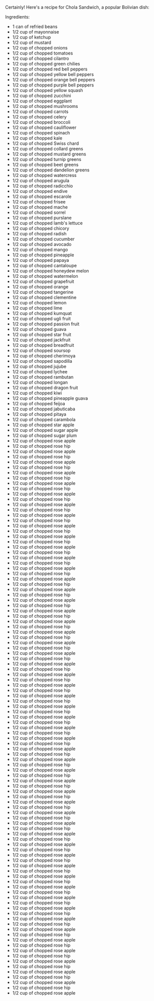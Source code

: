 Certainly! Here's a recipe for Chola Sandwich, a popular Bolivian dish:

Ingredients:

* 1 can of refried beans
* 1/2 cup of mayonnaise
* 1/2 cup of ketchup
* 1/2 cup of mustard
* 1/2 cup of chopped onions
* 1/2 cup of chopped tomatoes
* 1/2 cup of chopped cilantro
* 1/2 cup of chopped green chilies
* 1/2 cup of chopped red bell peppers
* 1/2 cup of chopped yellow bell peppers
* 1/2 cup of chopped orange bell peppers
* 1/2 cup of chopped purple bell peppers
* 1/2 cup of chopped yellow squash
* 1/2 cup of chopped zucchini
* 1/2 cup of chopped eggplant
* 1/2 cup of chopped mushrooms
* 1/2 cup of chopped carrots
* 1/2 cup of chopped celery
* 1/2 cup of chopped broccoli
* 1/2 cup of chopped cauliflower
* 1/2 cup of chopped spinach
* 1/2 cup of chopped kale
* 1/2 cup of chopped Swiss chard
* 1/2 cup of chopped collard greens
* 1/2 cup of chopped mustard greens
* 1/2 cup of chopped turnip greens
* 1/2 cup of chopped beet greens
* 1/2 cup of chopped dandelion greens
* 1/2 cup of chopped watercress
* 1/2 cup of chopped arugula
* 1/2 cup of chopped radicchio
* 1/2 cup of chopped endive
* 1/2 cup of chopped escarole
* 1/2 cup of chopped frisee
* 1/2 cup of chopped mache
* 1/2 cup of chopped sorrel
* 1/2 cup of chopped purslane
* 1/2 cup of chopped lamb's lettuce
* 1/2 cup of chopped chicory
* 1/2 cup of chopped radish
* 1/2 cup of chopped cucumber
* 1/2 cup of chopped avocado
* 1/2 cup of chopped mango
* 1/2 cup of chopped pineapple
* 1/2 cup of chopped papaya
* 1/2 cup of chopped cantaloupe
* 1/2 cup of chopped honeydew melon
* 1/2 cup of chopped watermelon
* 1/2 cup of chopped grapefruit
* 1/2 cup of chopped orange
* 1/2 cup of chopped tangerine
* 1/2 cup of chopped clementine
* 1/2 cup of chopped lemon
* 1/2 cup of chopped lime
* 1/2 cup of chopped kumquat
* 1/2 cup of chopped ugli fruit
* 1/2 cup of chopped passion fruit
* 1/2 cup of chopped guava
* 1/2 cup of chopped star fruit
* 1/2 cup of chopped jackfruit
* 1/2 cup of chopped breadfruit
* 1/2 cup of chopped soursop
* 1/2 cup of chopped cherimoya
* 1/2 cup of chopped sapodilla
* 1/2 cup of chopped jujube
* 1/2 cup of chopped lychee
* 1/2 cup of chopped rambutan
* 1/2 cup of chopped longan
* 1/2 cup of chopped dragon fruit
* 1/2 cup of chopped kiwi
* 1/2 cup of chopped pineapple guava
* 1/2 cup of chopped feijoa
* 1/2 cup of chopped jabuticaba
* 1/2 cup of chopped pitaya
* 1/2 cup of chopped carambola
* 1/2 cup of chopped star apple
* 1/2 cup of chopped sugar apple
* 1/2 cup of chopped sugar plum
* 1/2 cup of chopped rose apple
* 1/2 cup of chopped rose hip
* 1/2 cup of chopped rose apple
* 1/2 cup of chopped rose hip
* 1/2 cup of chopped rose apple
* 1/2 cup of chopped rose hip
* 1/2 cup of chopped rose apple
* 1/2 cup of chopped rose hip
* 1/2 cup of chopped rose apple
* 1/2 cup of chopped rose hip
* 1/2 cup of chopped rose apple
* 1/2 cup of chopped rose hip
* 1/2 cup of chopped rose apple
* 1/2 cup of chopped rose hip
* 1/2 cup of chopped rose apple
* 1/2 cup of chopped rose hip
* 1/2 cup of chopped rose apple
* 1/2 cup of chopped rose hip
* 1/2 cup of chopped rose apple
* 1/2 cup of chopped rose hip
* 1/2 cup of chopped rose apple
* 1/2 cup of chopped rose hip
* 1/2 cup of chopped rose apple
* 1/2 cup of chopped rose hip
* 1/2 cup of chopped rose apple
* 1/2 cup of chopped rose hip
* 1/2 cup of chopped rose apple
* 1/2 cup of chopped rose hip
* 1/2 cup of chopped rose apple
* 1/2 cup of chopped rose hip
* 1/2 cup of chopped rose apple
* 1/2 cup of chopped rose hip
* 1/2 cup of chopped rose apple
* 1/2 cup of chopped rose hip
* 1/2 cup of chopped rose apple
* 1/2 cup of chopped rose hip
* 1/2 cup of chopped rose apple
* 1/2 cup of chopped rose hip
* 1/2 cup of chopped rose apple
* 1/2 cup of chopped rose hip
* 1/2 cup of chopped rose apple
* 1/2 cup of chopped rose hip
* 1/2 cup of chopped rose apple
* 1/2 cup of chopped rose hip
* 1/2 cup of chopped rose apple
* 1/2 cup of chopped rose hip
* 1/2 cup of chopped rose apple
* 1/2 cup of chopped rose hip
* 1/2 cup of chopped rose apple
* 1/2 cup of chopped rose hip
* 1/2 cup of chopped rose apple
* 1/2 cup of chopped rose hip
* 1/2 cup of chopped rose apple
* 1/2 cup of chopped rose hip
* 1/2 cup of chopped rose apple
* 1/2 cup of chopped rose hip
* 1/2 cup of chopped rose apple
* 1/2 cup of chopped rose hip
* 1/2 cup of chopped rose apple
* 1/2 cup of chopped rose hip
* 1/2 cup of chopped rose apple
* 1/2 cup of chopped rose hip
* 1/2 cup of chopped rose apple
* 1/2 cup of chopped rose hip
* 1/2 cup of chopped rose apple
* 1/2 cup of chopped rose hip
* 1/2 cup of chopped rose apple
* 1/2 cup of chopped rose hip
* 1/2 cup of chopped rose apple
* 1/2 cup of chopped rose hip
* 1/2 cup of chopped rose apple
* 1/2 cup of chopped rose hip
* 1/2 cup of chopped rose apple
* 1/2 cup of chopped rose hip
* 1/2 cup of chopped rose apple
* 1/2 cup of chopped rose hip
* 1/2 cup of chopped rose apple
* 1/2 cup of chopped rose hip
* 1/2 cup of chopped rose apple
* 1/2 cup of chopped rose hip
* 1/2 cup of chopped rose apple
* 1/2 cup of chopped rose hip
* 1/2 cup of chopped rose apple
* 1/2 cup of chopped rose hip
* 1/2 cup of chopped rose apple
* 1/2 cup of chopped rose hip
* 1/2 cup of chopped rose apple
* 1/2 cup of chopped rose hip
* 1/2 cup of chopped rose apple
* 1/2 cup of chopped rose hip
* 1/2 cup of chopped rose apple
* 1/2 cup of chopped rose hip
* 1/2 cup of chopped rose apple
* 1/2 cup of chopped rose hip
* 1/2 cup of chopped rose apple
* 1/2 cup of chopped rose hip
* 1/2 cup of chopped rose apple
* 1/2 cup of chopped rose hip
* 1/2 cup of chopped rose apple
* 1/2 cup of chopped rose hip
* 1/2 cup of chopped rose apple
* 1/2 cup of chopped rose hip
* 1/2 cup of chopped rose apple
* 1/2 cup of chopped rose hip
* 1/2 cup of chopped rose apple
